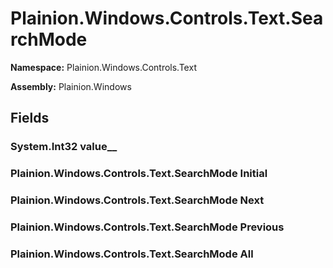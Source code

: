 
# Plainion.Windows.Controls.Text.SearchMode

**Namespace:** Plainion.Windows.Controls.Text

**Assembly:** Plainion.Windows


## Fields

### System.Int32 value__

### Plainion.Windows.Controls.Text.SearchMode Initial

### Plainion.Windows.Controls.Text.SearchMode Next

### Plainion.Windows.Controls.Text.SearchMode Previous

### Plainion.Windows.Controls.Text.SearchMode All
